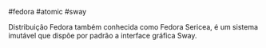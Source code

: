 #fedora #atomic #sway

Distribuição Fedora também conhecida como Fedora Sericea, é um sistema imutável que dispõe por padrão a interface gráfica Sway.